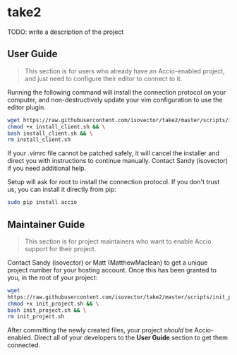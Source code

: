 take2
=====

TODO: write a description of the project

## User Guide

> This section is for users who already have an Accio-enabled project, and just
> need to configure their editor to connect to it.

Running the following command will install the connection protocol on your
computer, and non-destructively update your vim configuration to use the editor
plugin.

```bash
wget https://raw.githubusercontent.com/isovector/take2/master/scripts/install_client.sh && \
chmod +x install_client.sh && \
bash install_client.sh && \
rm install_client.sh
```

If your .vimrc file cannot be patched safely, it will cancel the
installer and direct you with instructions to continue manually.  Contact Sandy
(isovector) if you need additional help.

Setup will ask for root to install the connection protocol. If you don't trust
us, you can install it directly from pip:

```bash
sudo pip install accio
```


## Maintainer Guide

> This section is for project maintainers who want to enable Accio support for
> their project.

Contact Sandy (isovector) or Matt (MatthewMaclean) to get a unique project
number for your hosting account. Once this has been granted to you, in the root
of your project:

```bash
wget
https://raw.githubusercontent.com/isovector/take2/master/scripts/init_project.sh && \
chmod +x init_project.sh && \
bash init_project.sh && \
rm init_project.sh
```

After committing the newly created files, your project *should* be
Accio-enabled. Direct all of your developers to the **User Guide** section to
get them connected.

